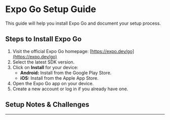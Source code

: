 # Expo Go Setup Guide

This guide will help you install Expo Go and document your setup process.

## Steps to Install Expo Go

1. Visit the official Expo Go homepage: [https://expo.dev/go](https://expo.dev/go)
2. Select the latest SDK version.
3. Click on **Install** for your device:
    - **Android:** Install from the Google Play Store.
    - **iOS:** Install from the Apple App Store.
4. Open the Expo Go app on your device.
5. Create a new account or log in if you already have one.

## Setup Notes & Challenges

---